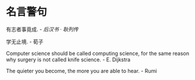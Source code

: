 # 名言警句

有志者事竟成. - *后汉书 · 耿列传*  

学无止境. - 荀子  

Computer science should be called computing science, for the same reason why surgery is not called knife science. - E. Dijkstra  

The quieter you become, the more you are able to hear. - Rumi  